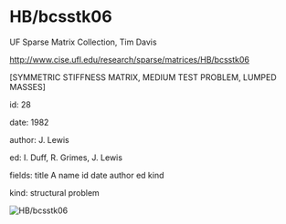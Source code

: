 # HB/bcsstk06

 UF Sparse Matrix Collection, Tim Davis

 http://www.cise.ufl.edu/research/sparse/matrices/HB/bcsstk06

 [SYMMETRIC STIFFNESS MATRIX, MEDIUM TEST PROBLEM, LUMPED MASSES]

 id: 28

 date: 1982

 author: J. Lewis

 ed: I. Duff, R. Grimes, J. Lewis

 fields: title A name id date author ed kind

 kind: structural problem

![HB/bcsstk06](http://yifanhu.net/GALLERY/GRAPHS/GIF_SMALL/HB@bcsstk06.gif)
